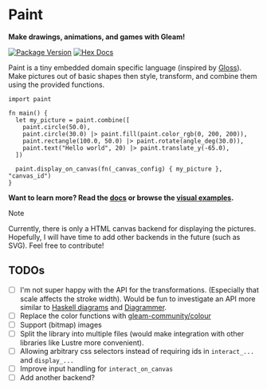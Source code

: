 # Paint
**Make drawings, animations, and games with Gleam!**

[![Package Version](https://img.shields.io/hexpm/v/paint)](https://hex.pm/packages/paint)
[![Hex Docs](https://img.shields.io/badge/hex-docs-ffaff3)](https://hexdocs.pm/paint/)

Paint is a tiny embedded domain specific language (inspired by [Gloss](https://hackage.haskell.org/package/gloss)).
Make pictures out of basic shapes then style, transform, and combine them using the provided functions.

```gleam
import paint

fn main() {
  let my_picture = paint.combine([
    paint.circle(50.0),
    paint.circle(30.0) |> paint.fill(paint.color_rgb(0, 200, 200)),
    paint.rectangle(100.0, 50.0) |> paint.rotate(angle_deg(30.0)),
    paint.text("Hello world", 20) |> paint.translate_y(-65.0),
  ])

  paint.display_on_canvas(fn(_canvas_config) { my_picture }, "canvas_id")
}
```

**Want to learn more? Read the [docs](https://hexdocs.pm/paint) or browse the [visual examples](https://adelhult.github.io/paint/).**

> [!NOTE]
> Currently, there is only a HTML canvas backend for displaying the pictures.
> Hopefully, I will have time to add other backends in the future (such as SVG). Feel free to contribute!

## TODOs
- [ ] I'm not super happy with the API for the transformations. (Especially that scale affects the stroke width).
      Would be fun to investigate an API more similar to [Haskell diagrams](https://hackage.haskell.org/package/diagrams) and [Diagrammer](https://www.youtube.com/watch?v=gT9Xu-ctNqI).
- [ ] Replace the color functions with [gleam-community/colour](https://hexdocs.pm/gleam_community_colour/)
- [ ] Support (bitmap) images
- [ ] Split the library into multiple files (would make integration with other libraries like Lustre more convenient).
- [ ] Allowing arbitrary css selectors instead of requiring ids in `interact_...` and `display_...`
- [ ] Improve input handling for `interact_on_canvas`
- [ ] Add another backend?
